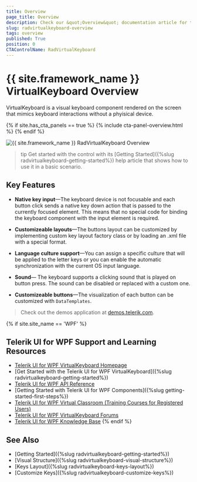 ```yaml
---
title: Overview
page_title: Overview
description: Check our &quot;Overview&quot; documentation article for the on-screen RadVirtualKeyboard WPF control.
slug: radvirtualkeyboard-overview
tags: overview
published: True
position: 0
CTAControlName: RadVirtualKeyboard
---
```


# {{ site.framework_name }} VirtualKeyboard Overview

VirtualKeyboard is a visual keyboard component rendered on the screen that mimics keyboard interactions without a phyisical device.

{% if site.has_cta_panels == true %}
{% include cta-panel-overview.html %}
{% endif %}

![{{ site.framework_name }} RadVirtualKeyboard Overview](images/radvirtualkeyboard-overview-1.png)

>tip Get started with the control with its [Getting Started]({%slug radvirtualkeyboard-getting-started%}) help article that shows how to use it in a basic scenario.

## Key Features

* __Native key input__&mdash;The keyboard device is not focusable and each button click sends a native key down action that is passed to the currently focused element. This means that no special code for binding the keyboard component with the input element is required.

* __Customizeable layouts__&mdash;The buttons layout can be customized by implementing custom key layout factory class or by loading an .xml file with a special format.

* __Language culture support__&mdash;You can assign a specific culture that will be applied to the letter keys or you can enable the automatic synchronization with the current OS input language.

* __Sound__&mdash; The keyboard supports a clicking sound that is played on button press. The sound can be disabled or replaced with a custom one.

* __Customizeable buttons__&mdash;The visualization of each button can be customized with `DataTemplates`.

> Check out the demos application at [demos.telerik.com](https://demos.telerik.com/wpf/).

{% if site.site_name == 'WPF' %}
## Telerik UI for WPF Support and Learning Resources

* [Telerik UI for WPF VirtualKeyboard Homepage](https://www.telerik.com/products/wpf/virtual-keyboard.aspx)
* [Get Started with the Telerik UI for WPF VirtualKeyboard]({%slug radvirtualkeyboard-getting-started%})
* [Telerik UI for WPF API Reference](https://docs.telerik.com/devtools/wpf/api/)
* [Getting Started with Telerik UI for WPF Components]({%slug getting-started-first-steps%})
* [Telerik UI for WPF Virtual Classroom (Training Courses for Registered Users)](https://learn.telerik.com/learn/course/external/view/elearning/16/telerik-ui-for-wpf) 
* [Telerik UI for WPF VirtualKeyboard Forums](https://www.telerik.com/forums/wpf)
* [Telerik UI for WPF Knowledge Base](https://docs.telerik.com/devtools/wpf/knowledge-base)
{% endif %}

## See Also
* [Getting Started]({%slug radvirtualkeyboard-getting-started%})
* [Visual Structure]({%slug radvirtualkeyboard-visual-structure%})
* [Keys Layout]({%slug radvirtualkeyboard-keys-layout%})
* [Customize Keys]({%slug radvirtualkeyboard-customize-keys%})
